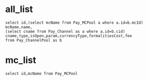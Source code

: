 all_list
===
    select id,(select mcName from Pay_MCPool a where a.id=b.mcId) mcName,name,
    (select cname from Pay_Channel as a where a.id=b.cid) cname,type,isOpen,param,currencyType,formalitiesCost,fee
    from Pay_ChannelPool as b
mc_list
===
    select id,mcName from Pay_MCPool
